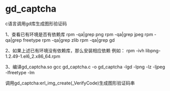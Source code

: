 # gd_captcha
c语言调用gd库生成图形验证码

1、查看已有环境是否有依赖库
rpm -qa|grep png
rpm -qa|grep jpeg
rpm -qa|grep freetype
rpm -qa|grep zlib
rpm -qa|grep gd

2、如果上述已有环境没有依赖库，那么安装相应依赖
例如：
rpm -ivh libpng-1.2.49-1.el6_2.x86_64.rpm

3、编译gd_captcha.so
gcc gd_captcha.c -o gd_captcha -lgd -lpng -lz -ljpeg -lfreetype -lm

调用gd_captcha:erl_img_create(_VerifyCode)生成图形验证码串
